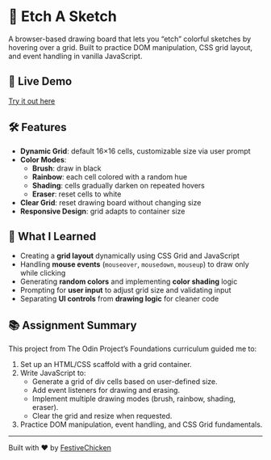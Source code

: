 # 🎨 Etch A Sketch

A browser-based drawing board that lets you “etch” colorful sketches by hovering over a grid. Built to practice DOM manipulation, CSS grid layout, and event handling in vanilla JavaScript.

## 🔗 Live Demo  
[Try it out here](https://festivechicken.github.io/etch-a-sketch/)  

## 🛠️ Features
- **Dynamic Grid**: default 16×16 cells, customizable size via user prompt  
- **Color Modes**:
  - **Brush**: draw in black  
  - **Rainbow**: each cell colored with a random hue  
  - **Shading**: cells gradually darken on repeated hovers  
  - **Eraser**: reset cells to white  
- **Clear Grid**: reset drawing board without changing size  
- **Responsive Design**: grid adapts to container size  

## 🧠 What I Learned
- Creating a **grid layout** dynamically using CSS Grid and JavaScript  
- Handling **mouse events** (`mouseover`, `mousedown`, `mouseup`) to draw only while clicking  
- Generating **random colors** and implementing **color shading** logic  
- Prompting for **user input** to adjust grid size and validating input  
- Separating **UI controls** from **drawing logic** for cleaner code  

## 📚 Assignment Summary
This project from The Odin Project’s Foundations curriculum guided me to:
1. Set up an HTML/CSS scaffold with a grid container.  
2. Write JavaScript to:
   - Generate a grid of div cells based on user-defined size.  
   - Add event listeners for drawing and erasing.  
   - Implement multiple drawing modes (brush, rainbow, shading, eraser).  
   - Clear the grid and resize when requested.  
3. Practice DOM manipulation, event handling, and CSS Grid fundamentals.  

---

Built with ❤️ by [FestiveChicken](https://github.com/FestiveChicken)
